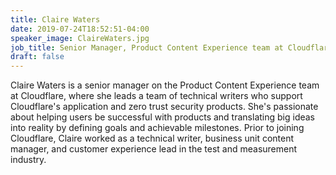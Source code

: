```yaml
---
title: Claire Waters
date: 2019-07-24T18:52:51-04:00
speaker_image: ClaireWaters.jpg
job_title: Senior Manager, Product Content Experience team at Cloudflare
draft: false
---
```


Claire Waters is a senior manager on the Product Content Experience team at Cloudflare, where she leads a team of technical writers who support Cloudflare's application and zero trust security products. She's passionate about helping users be successful with products and translating big ideas into reality by defining goals and achievable milestones. Prior to joining Cloudflare, Claire worked as a technical writer, business unit content manager, and customer experience lead in the test and measurement industry.
